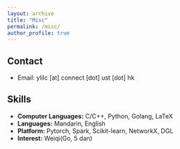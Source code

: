 ```yaml
---
layout: archive
title: "Misc"
permalink: /misc/
author_profile: true
---
```


## Contact

* Email: ylilc [at] connect [dot] ust [dot] hk

## Skills

* <b>Computer Languages:</b> C/C++, Python, Golang, LaTeX
* <b>Languages:</b> Mandarin, English
* <b>Platform:</b> Pytorch, Spark, Scikit-learn, NetworkX, DGL
* <b>Interest:</b> Weiqi(Go, 5 dan)
